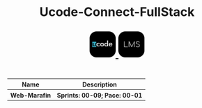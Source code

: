 <h1 align="center">Ucode-Connect-FullStack
    <p> </p>
    <p align="center">
        <a href="https://ucode.world/en/" target="_blank">
            <img src="https://github.com/CamyrauBTanke/CamyrauBTanke/blob/main/img/UCODE/ucode.png" height="60px">
        </a>
        <a href="https://lms.khpi.ucode-connect.study/login" target="_blank">
            <img src="https://github.com/CamyrauBTanke/CamyrauBTanke/blob/main/img/UCODE/lms.png" height="60px">
        </a>
    </p>
</h1>

<table width="100%" border="0" cellpadding="4" align="left">  
        <tr>
            <th>Name</th>
            <th>Description</th>
        </tr>
        <tr>
            <th>Web-Marafin</th>
            <th>Sprints: 00-09; Pace: 00-01</th>
        </tr>
    </table>
